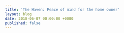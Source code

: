 ```yaml
---
title: 'The Haven: Peace of mind for the home owner'
layout: blog
date: 2018-06-07 00:00:00 +0000
published: false
---
```

